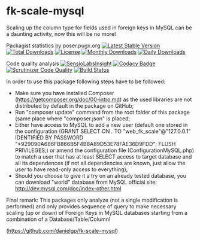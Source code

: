 # fk-scale-mysql
Scaling up the column type for fields used in foreign keys in MySQL can be a daunting activity, now this will be no more!

Packagist statistics by poser.pugx.org
[![Latest Stable Version](https://poser.pugx.org/danielgp/fk-scale-mysql/v/stable)](https://packagist.org/packages/danielgp/fk-scale-mysql)
[![Total Downloads](https://poser.pugx.org/danielgp/fk-scale-mysql/downloads)](https://packagist.org/packages/danielgp/fk-scale-mysql)
[![License](https://poser.pugx.org/danielgp/fk-scale-mysql/license)](https://packagist.org/packages/danielgp/fk-scale-mysql)
[![Monthly Downloads](https://poser.pugx.org/danielgp/fk-scale-mysql/d/monthly)](https://packagist.org/packages/danielgp/fk-scale-mysql)
[![Daily Downloads](https://poser.pugx.org/danielgp/fk-scale-mysql/d/daily)](https://packagist.org/packages/danielgp/fk-scale-mysql)

Code quality analysis
[![SensioLabsInsight](https://insight.sensiolabs.com/projects/c392dde2-7f81-413c-9c80-da48a3a4b89c/big.png)](https://insight.sensiolabs.com/projects/c392dde2-7f81-413c-9c80-da48a3a4b89c)
[![Codacy Badge](https://api.codacy.com/project/badge/grade/83e1087fbff94479b333fdd32b74bcc8)](https://www.codacy.com/app/danielpopiniuc/fk-scale-mysql)
[![Scrutinizer Code Quality](https://scrutinizer-ci.com/g/danielgp/fk-scale-mysql/badges/quality-score.png?b=master)](https://scrutinizer-ci.com/g/danielgp/fk-scale-mysql/?branch=master)
[![Build Status](https://scrutinizer-ci.com/g/danielgp/fk-scale-mysql/badges/build.png?b=master)](https://scrutinizer-ci.com/g/danielgp/fk-scale-mysql/build-status/master)

In order to use this package following steps have to be followed:
- Make sure you have installed Composer (https://getcomposer.org/doc/00-intro.md) as the used libraries are not distributed by default in the package on GitHub;
- Run "composer update" command from the root folder of this package (same place where "composer.json" is placed;
- Either have access to MySQL to add a new user (default one stored in the configuration (GRANT SELECT ON *.* TO "web_fk_scale"@"127.0.0.1" IDENTIFIED BY PASSWORD "*929090A686FB866B5F4B8A89D53E78FAE36D9FDD"; FLUSH PRIVILEGES;) or amend the configuration file (ConfigurationMySQL.php) to match a user that has at least SELECT access to target database and all its dependences (if not all dependencies are known, just allow the user to have read-only access to everything);
- Should you choose to give it a try on an already tested database, you can download "world" database from MySQL official site: http://dev.mysql.com/doc/index-other.html

Final remark: This packages only analyze (not a single modification is performed) and only provides sequence of query to make necessary scaling (up or down) of Foreign Keys in MySQL databases starting from a combination of a Database/Table/Column!

(https://github.com/danielgp/fk-scale-mysql)
